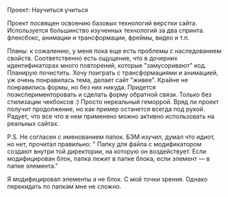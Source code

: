 Проект: Научиться учиться

Проект посвящен освоению базовых технологий верстки сайта.
Используется большинство изученных технологий за два спринта. флексбокс, анимации и трансформации, фреймы, видео и т.п.

Планы: к сожалению, у меня пока еще есть проблемы с наследованием свойств. Соответственно есть ощущение, что в дочерних идентификаторах много повторений, которые "замусоривают" код. Планирую почистить. 
Хочу поиграть с трансформациями и анимацией, уж очень понравилась тема, делает сайт "живее". Крайне не понравились формы, но без них никуда. Придется поэксперименторовать и сделать форму обратной связи. Только без стилизации чекбоксов :) Просто нереальный геморрой. 
Вряд ли проект получит продолжение, но как пример останется всегда под рукой. Радует, что все что в нем применено можно активно использовать на реальных сайтах.

P.S. Не согласен с именованием папок. БЭМ изучил, думал что идиот, но нет, прочитал правильно: 
" Папку для файла с модификатором создают внутри той директории, на которую он воздействует. Если модифицирован блок, папка лежит в папке блока, если элемент — в папке элемента." 

Я модифицировал элементы а не блок. С мой точки зрения. Однако перекидать по папкам мне не сложно. 